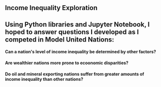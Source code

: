 ## Income Inequality Exploration

## Using Python libraries and Jupyter Notebook, I hoped to answer questions I developed as I competed in Model United Nations:
#### Can a nation's level of income inequality be determined by other factors?
#### Are wealthier nations more prone to ecoonomic disparities? 
#### Do oil and mineral exporting nations suffer from greater amounts of income inequality than other nations?